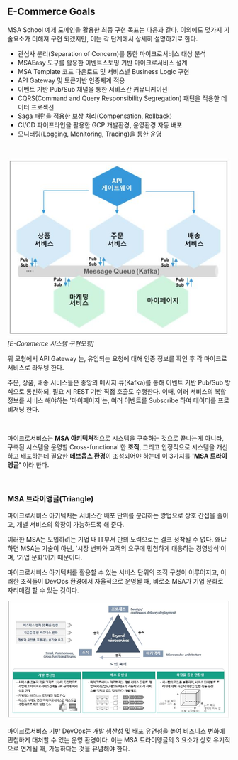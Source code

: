 ## E-Commerce Goals

MSA School 예제 도메인을 활용한 최종 구현 목표는 다음과 같다. 이외에도 몇가지 기술요소가 더해져 구현 되겠지만, 이는 각 단계에서 상세히 설명하기로 한다.

- 관심사 분리(Separation of Concern)를 통한 마이크로서비스 대상 분석
- MSAEasy 도구를 활용한 이벤트스토밍 기반 마이크로서비스 설계
- MSA Template 코드 다운로드 및 서비스별 Business Logic 구현
- API Gateway 및 토큰기반 인증체계 적용
- 이벤트 기반 Pub/Sub 채널을 통한 서비스간 커뮤니케이션
- CQRS(Command and Query Responsibility Segregation) 패턴을 적용한 데이터 프로젝션
- Saga 패턴을 적용한 보상 처리(Compensation, Rollback)
- CI/CD 파이프라인을 활용한 GCP 개발환경, 운영환경 자동 배포 
- 모니터링(Logging, Monitoring, Tracing)을 통한 운영 

<br/>

![](/contents/02_계획단계/01/image2.jpg "시스템 구현 모형")
_[E-Commerce 시스템 구현모형]_

위 모형에서 API Gateway 는, 유입되는 요청에 대해 인증 정보를 확인 후 각 마이크로서비스로 라우팅 한다.  

주문, 상품, 배송 서비스들은 중앙의 메시지 큐(Kafka)를 통해 이벤트 기반 Pub/Sub 방식으로 통신하되, 필요 시 REST 기반 직접 호출도 수행한다. 이때, 여러 서비스의 복합 정보를 서비스 해야하는 '마이페이지'는, 여러 이벤트를 Subscribe 하여 데이터를 프로비저닝 한다.  

<br/>

마이크로서비스는 **MSA 아키텍처**적으로 시스템을 구축하는 것으로 끝나는게 아니라, 구축된 시스템을 운영할 Cross-functional 한 **조직**, 그리고 안정적으로 시스템을 개선하고 배포하는데 필요한 **데브옵스 환경**이 조성되어야 하는데 이 3가지를 **'MSA 트라이앵글'** 이라 한다.

<br/>

### MSA 트라이앵글(Triangle)

마이크로서비스 아키텍처는 서비스간 배포 단위를 분리하는 방법으로 상호 간섭을 줄이고, 개별 서비스의 확장이 가능하도록 해 준다.  

이러한 MSA는 도입하려는 기업 내 IT부서 만의 노력으로는 결코 정착될 수 없다. 왜냐하면 MSA는 기술이 아닌, ‘시장 변화와 고객의 요구에 민첩하게 대응하는 경영방식’이며, ‘기업 문화’이기 때문이다. 

마이크로서비스 아키텍처를 활용할 수 있는 서비스 단위의 조직 구성이 이루어지고, 이러한 조직들이 DevOps 환경에서 자율적으로 운영될 때, 비로소 MSA가 기업 문화로 자리매김 할 수 있는 것이다.

![](/contents/02_계획단계/01/image1.jpg)

마이크로서비스 기반 DevOps는 개발 생산성 및 배포 유연성을 높여 비즈니스 변화에 민첩하게 대처할 수 있는 운영 환경이다. 이는 MSA 트라이앵글의 3 요소가 상호 유기적으로 연계될 때, 가능하다는 것을 유념해야 한다.
